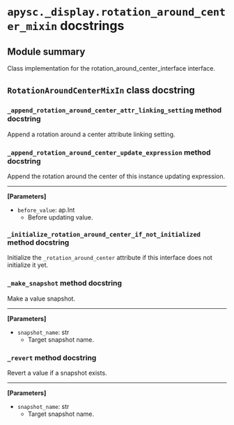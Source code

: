 # `apysc._display.rotation_around_center_mixin` docstrings

## Module summary

Class implementation for the rotation_around_center_interface interface.

## `RotationAroundCenterMixIn` class docstring

### `_append_rotation_around_center_attr_linking_setting` method docstring

Append a rotation around a center attribute linking setting.

### `_append_rotation_around_center_update_expression` method docstring

Append the rotation around the center of this instance updating expression.<hr>

**[Parameters]**

- `before_value`: ap.Int
  - Before updating value.

### `_initialize_rotation_around_center_if_not_initialized` method docstring

Initialize the `_rotation_around_center` attribute if this interface does not initialize it yet.

### `_make_snapshot` method docstring

Make a value snapshot.<hr>

**[Parameters]**

- `snapshot_name`: str
  - Target snapshot name.

### `_revert` method docstring

Revert a value if a snapshot exists.<hr>

**[Parameters]**

- `snapshot_name`: str
  - Target snapshot name.